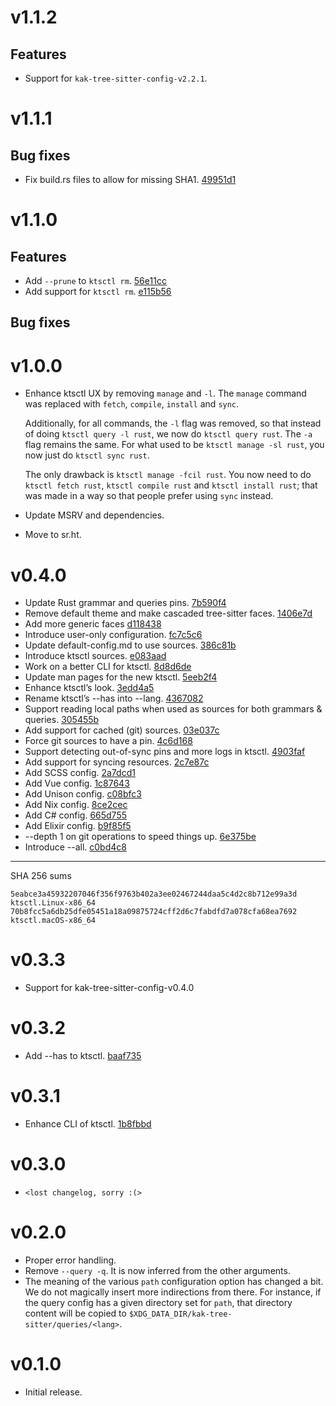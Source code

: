 # v1.1.2

## Features

- Support for `kak-tree-sitter-config-v2.2.1`.
 
# v1.1.1

## Bug fixes

- Fix build.rs files to allow for missing SHA1. [49951d1](https://git.sr.ht/~hadronized/kak-tree-sitter/commit/49951d1)

# v1.1.0

## Features

- Add `--prune` to `ktsctl rm`. [56e11cc](https://git.sr.ht/~hadronized/kak-tree-sitter/commit/56e11cc)
- Add support for `ktsctl rm`. [e115b56](https://git.sr.ht/~hadronized/kak-tree-sitter/commit/e115b56)

## Bug fixes

# v1.0.0

- Enhance ktsctl UX by removing `manage` and `-l`.
  The `manage` command was replaced with `fetch`, `compile`, `install` and
  `sync`.

  Additionally, for all commands, the `-l` flag was removed, so that instead of
  doing `ktsctl query -l rust`, we now do `ktsctl query rust`. The `-a` flag
  remains the same. For what used to be `ktsctl manage -sl rust`, you now just
  do `ktsctl sync rust`.

  The only drawback is `ktsctl manage -fcil rust`. You now need to do
  `ktsctl fetch rust`, `ktsctl compile rust` and `ktsctl install rust`; that
  was made in a way so that people prefer using `sync` instead.
- Update MSRV and dependencies.
- Move to sr.ht.

# v0.4.0

- Update Rust grammar and queries pins. [7b590f4](https://git.sr.ht/~hadronized/kak-tree-sitter/commit/7b590f4)
- Remove default theme and make cascaded tree-sitter faces. [1406e7d](https://git.sr.ht/~hadronized/kak-tree-sitter/commit/1406e7d)
- Add more generic faces [d118438](https://git.sr.ht/~hadronized/kak-tree-sitter/commit/d118438)
- Introduce user-only configuration. [fc7c5c6](https://git.sr.ht/~hadronized/kak-tree-sitter/commit/fc7c5c6)
- Update default-config.md to use sources. [386c81b](https://git.sr.ht/~hadronized/kak-tree-sitter/commit/386c81b)
- Introduce ktsctl sources. [e083aad](https://git.sr.ht/~hadronized/kak-tree-sitter/commit/e083aad)
- Work on a better CLI for ktsctl. [8d8d6de](https://git.sr.ht/~hadronized/kak-tree-sitter/commit/8d8d6de)
- Update man pages for the new ktsctl. [5eeb2f4](https://git.sr.ht/~hadronized/kak-tree-sitter/commit/5eeb2f4)
- Enhance ktsctl’s look. [3edd4a5](https://git.sr.ht/~hadronized/kak-tree-sitter/commit/3edd4a5)
- Rename ktsctl’s --has into --lang. [4367082](https://git.sr.ht/~hadronized/kak-tree-sitter/commit/4367082)
- Support reading local paths when used as sources for both grammars & queries. [305455b](https://git.sr.ht/~hadronized/kak-tree-sitter/commit/305455b)
- Add support for cached (git) sources. [03e037c](https://git.sr.ht/~hadronized/kak-tree-sitter/commit/03e037c)
- Force git sources to have a pin. [4c6d168](https://git.sr.ht/~hadronized/kak-tree-sitter/commit/4c6d168)
- Support detecting out-of-sync pins and more logs in ktsctl. [4903faf](https://git.sr.ht/~hadronized/kak-tree-sitter/commit/4903faf)
- Add support for syncing resources. [2c7e87c](https://git.sr.ht/~hadronized/kak-tree-sitter/commit/2c7e87c)
- Add SCSS config. [2a7dcd1](https://git.sr.ht/~hadronized/kak-tree-sitter/commit/2a7dcd1)
- Add Vue config. [1c87643](https://git.sr.ht/~hadronized/kak-tree-sitter/commit/1c87643)
- Add Unison config. [c08bfc3](https://git.sr.ht/~hadronized/kak-tree-sitter/commit/c08bfc3)
- Add Nix config. [8ce2cec](https://git.sr.ht/~hadronized/kak-tree-sitter/commit/8ce2cec)
- Add C# config. [665d755](https://git.sr.ht/~hadronized/kak-tree-sitter/commit/665d755)
- Add Elixir config. [b9f85f5](https://git.sr.ht/~hadronized/kak-tree-sitter/commit/b9f85f5)
- --depth 1 on git operations to speed things up. [6e375be](https://git.sr.ht/~hadronized/kak-tree-sitter/commit/6e375be)
- Introduce --all. [c0bd4c8](https://git.sr.ht/~hadronized/kak-tree-sitter/commit/c0bd4c8)

---

SHA 256 sums

```
5eabce3a45932207046f356f9763b402a3ee02467244daa5c4d2c8b712e99a3d  ktsctl.Linux-x86_64
70b8fcc5a6db25dfe05451a18a09875724cff2d6c7fabdfd7a078cfa68ea7692  ktsctl.macOS-x86_64
```

# v0.3.3

- Support for kak-tree-sitter-config-v0.4.0

# v0.3.2

- Add --has to ktsctl. [baaf735](https://git.sr.ht/~hadronized/kak-tree-sitter/commit/baaf735)

# v0.3.1

- Enhance CLI of ktsctl. [1b8fbbd](https://git.sr.ht/~hadronized/kak-tree-sitter/commit/1b8fbbd)

# v0.3.0

- `<lost changelog, sorry :(>`

# v0.2.0

- Proper error handling.
- Remove `--query -q`. It is now inferred from the other arguments.
- The meaning of the various `path` configuration option has changed a bit. We do not magically insert more
  indirections from there. For instance, if the query config has a given directory set for `path`, that directory
  content will be copied to `$XDG_DATA_DIR/kak-tree-sitter/queries/<lang>`.


# v0.1.0

- Initial release.
